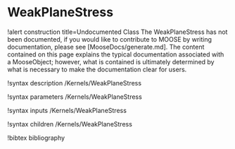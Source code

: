 <!-- MOOSE Documentation Stub: Remove this when content is added. -->

# WeakPlaneStress

!alert construction title=Undocumented Class
The WeakPlaneStress has not been documented, if you would like to contribute to MOOSE by
writing documentation, please see [MooseDocs/generate.md]. The content contained on this page explains
the typical documentation associated with a MooseObject; however, what is contained is ultimately
determined by what is necessary to make the documentation clear for users.

!syntax description /Kernels/WeakPlaneStress

!syntax parameters /Kernels/WeakPlaneStress

!syntax inputs /Kernels/WeakPlaneStress

!syntax children /Kernels/WeakPlaneStress

!bibtex bibliography
